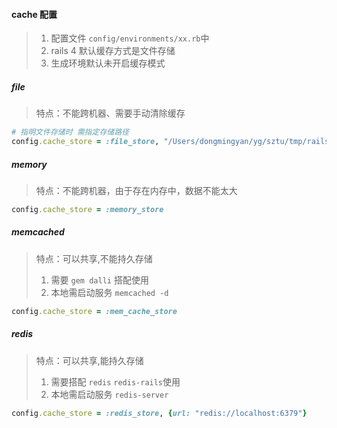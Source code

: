 #### cache 配置
> 1. 配置文件 `config/environments/xx.rb`中
> 2. rails 4 默认缓存方式是文件存储
> 3. 生成环境默认未开启缓存模式


##### file
> 特点：不能跨机器、需要手动清除缓存
```ruby
# 指明文件存储时 需指定存储路径
config.cache_store = :file_store, "/Users/dongmingyan/yg/sztu/tmp/rails_temp"
```

##### memory
> 特点：不能跨机器，由于存在内存中，数据不能太大
```ruby
config.cache_store = :memory_store
```

##### memcached
> 特点：可以共享,不能持久存储
> 1. 需要 `gem dalli` 搭配使用
> 2. 本地需启动服务 `memcached -d`
```ruby
config.cache_store = :mem_cache_store
```

##### redis
> 特点：可以共享,能持久存储
> 1. 需要搭配 `redis` `redis-rails`使用
> 2. 本地需启动服务 `redis-server`
```ruby
config.cache_store = :redis_store, {url: "redis://localhost:6379"}
```
